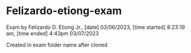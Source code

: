 # Felizardo-etiong-exam

Exam by Felizardo D. Etiong Jr., [date] 03/06/2023, [time started] 8:23:19 am, [time ended] 4:43pm  03/07/2023

Created in exam folder name after cloned

